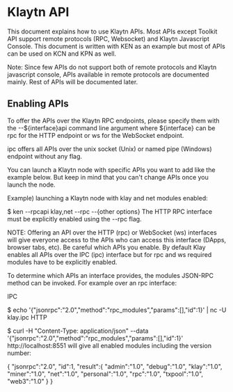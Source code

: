 # Klaytn API
This document explains how to use Klaytn APIs. Most APIs except Toolkit API support remote protocols (RPC, Websocket) and Klaytn Javascript Console. This document is written with KEN as an example but most of APIs can be used on KCN and KPN as well.

Note: Since few APIs do not support both of remote protocols and Klaytn javascript console, APIs available in remote protocols are documented mainly. Rest of APIs will be documented later.

## Enabling APIs
To offer the APIs over the Klaytn RPC endpoints, please specify them with the --${interface}api command line argument where ${interface} can be rpc for the HTTP endpoint or ws for the WebSocket endpoint.

ipc offers all APIs over the unix socket (Unix) or named pipe (Windows) endpoint without any flag.

You can launch a Klaytn node with specific APIs you want to add like the example below. But keep in mind that you can't change APIs once you launch the node.

Example) launching a Klaytn node with klay and net modules enabled:

$ ken --rpcapi klay,net --rpc --{other options}
The HTTP RPC interface must be explicitly enabled using the --rpc flag.

NOTE: Offering an API over the HTTP (rpc) or WebSocket (ws) interfaces will give everyone access to the APIs who can access this interface (DApps, browser tabs, etc). Be careful which APIs you enable. By default Klay enables all APIs over the IPC (ipc) interface but for rpc and ws required modules have to be explicitly enabled.

To determine which APIs an interface provides, the modules JSON-RPC method can be invoked. For example over an rpc interface:

IPC

$ echo '{"jsonrpc":"2.0","method":"rpc_modules","params":[],"id":1}' | nc -U klay.ipc
HTTP

$ curl -H "Content-Type: application/json" --data '{"jsonrpc":"2.0","method":"rpc_modules","params":[],"id":1}' http://localhost:8551
will give all enabled modules including the version number:

{
   "jsonrpc":"2.0",
   "id":1,
   "result":{
      "admin":"1.0",
      "debug":"1.0",
      "klay":"1.0",
      "miner":"1.0",
      "net":"1.0",
      "personal":"1.0",
      "rpc":"1.0",
      "txpool":"1.0",
      "web3":"1.0"
   }
}

